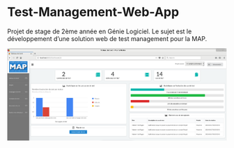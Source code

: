 # Test-Management-Web-App

Projet de stage de 2ème année en Génie Logiciel. 
Le sujet est le développement d’une solution web de test management pour la MAP.

![alt text](https://github.com/Rayryu/Test-Management-Web-App/blob/master/Dashboard.png)
